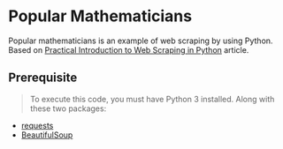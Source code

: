 # Popular Mathematicians

Popular mathematicians is an example of web scraping by using Python. Based on [Practical Introduction to Web Scraping in Python](https://realpython.com/python-web-scraping-practical-introduction/) article.

## Prerequisite

>To execute this code, you must have Python 3 installed. Along with these two packages:
- [requests](http://docs.python-requests.org/en/master/)
- [BeautifulSoup](https://www.crummy.com/software/BeautifulSoup/bs4/doc/)
